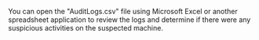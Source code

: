 You can open the "AuditLogs.csv" file using Microsoft Excel or another spreadsheet application to review the logs and determine if there were any suspicious activities on the suspected machine.
